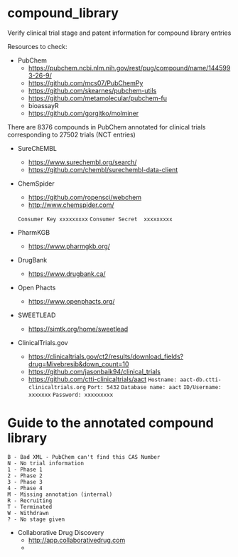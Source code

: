 # compound_library
Verify clinical trial stage and patent information for compound library entries

Resources to check:
- PubChem
  - https://pubchem.ncbi.nlm.nih.gov/rest/pug/compound/name/1445993-26-9/
  - https://github.com/mcs07/PubChemPy
  - https://github.com/skearnes/pubchem-utils
  - https://github.com/metamolecular/pubchem-fu
  - bioassayR
  - https://github.com/gorgitko/molminer

There are 8376 compounds in PubChem annotated for clinical trials corresponding to 27502 trials (NCT entries)

- SureChEMBL
  - https://www.surechembl.org/search/
  - https://github.com/chembl/surechembl-data-client
- ChemSpider
  - https://github.com/ropensci/webchem
  - http://www.chemspider.com/
  
  `Consumer Key	xxxxxxxxx`
  `Consumer Secret	xxxxxxxxx`
  
- PharmKGB
  - https://www.pharmgkb.org/
- DrugBank
  - https://www.drugbank.ca/
- Open Phacts
  - https://www.openphacts.org/
- SWEETLEAD
  - https://simtk.org/home/sweetlead
- ClinicalTrials.gov
  - https://clinicaltrials.gov/ct2/results/download_fields?drug=Mivebresib&down_count=10
  - https://github.com/jasonbaik94/clinical_trials
  - https://github.com/ctti-clinicaltrials/aact
  `Hostname: aact-db.ctti-clinicaltrials.org`
  `Port: 5432`
  `Database name: aact`
  `ID/Username: xxxxxxx`
  `Password: xxxxxxxxx`

# Guide to the annotated compound library
```
B - Bad XML - PubChem can't find this CAS Number
N - No trial information
1 - Phase 1
2 - Phase 2
3 - Phase 3
4 - Phase 4
M - Missing annotation (internal)
R - Recruiting
T - Terminated
W - Withdrawn
? - No stage given
```

- Collaborative Drug Discovery
  - http://app.collaborativedrug.com
  - 